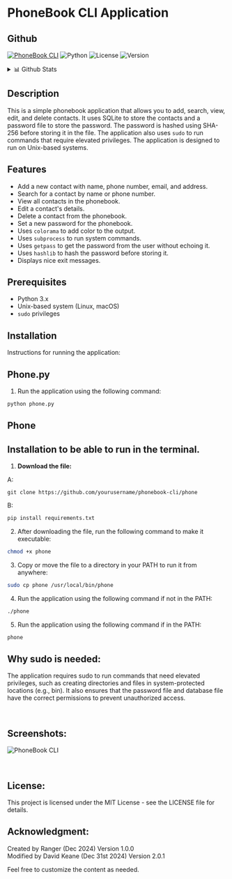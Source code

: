 # PhoneBook CLI Application

## Github

[![PhoneBook CLI](https://img.shields.io/badge/PhoneBook-CLI-yellow?logo=whatsapp&logoColor=white)](https://github.com/davidtkeane/PhoneBook-CLI)
![Python](https://img.shields.io/badge/Python-3.7%2B-blue?logo=python) ![License](https://img.shields.io/badge/License-MIT-green?logo=opensourceinitiative) 
![Version](https://img.shields.io/badge/Version-2.0-orange?logo=v)

<details>
<summary>📊 Github Stats</summary>

### Github Commits

![GitHub last commit](https://img.shields.io/github/last-commit/davidtkeane/PhoneBook-CLI?logo=github&style=flat-square)
![GitHub commit activity](https://img.shields.io/github/commit-activity/w/davidtkeane/PhoneBook-CLI?logo=github&authorFilter=davidtkeane)
![GitHub issues](https://img.shields.io/github/issues-raw/davidtkeane/PhoneBook-CLI?logo=github&style=flat-square)
![GitHub Sponsors](https://img.shields.io/github/sponsors/davidtkeane?logo=github&)

### Time @ Work!

[![CodeTime Badge](https://img.shields.io/endpoint?style=social&color=222&url=https%3A%2F%2Fapi.codetime.dev%2Fshield%3Fid%3D26388%26project%3D%26in=0)](https://codetime.dev)

### My Other Cool Scripts.

[![Gmail Multi-Account CLI](https://img.shields.io/badge/Gmail-Multi--Account%20CLI-green?logo=gmail&logoColor=white&labelColor=EA4335)](https://github.com/davidtkeane/gmail-multi-cli)
[![Sleep CLI](https://img.shields.io/badge/Sleep-CLI-blue?logo=homeassistant)](https://github.com/davidtkeane/Sleep-CLI)
[![PhoneBook CLI](https://img.shields.io/badge/PhoneBook-CLI-yellow?logo=whatsapp&logoColor=white)](https://github.com/davidtkeane/PhoneBook-CLI)
[![Kermit ScreenSaver](https://img.shields.io/badge/kermit-screensaver-purple?logo=gnometerminal)](https://github.com/davidtkeane/kermit)

### Socials

[![Github](https://img.shields.io/badge/GitHub-100000?style=for-the-badge&logo=github&logoColor=white)](https://github.com/davidtkeane)
[![X](https://img.shields.io/badge/X-000000?style=for-the-badge&logo=x&logoColor=white)](https://twitter.com/davidtkeane)
[![LinkedIn](https://img.shields.io/badge/-LinkedIn-0077B5?style=for-the-badge&logo=linkedin&logoColor=white)](https://linkedin.com/in/davidtkeane)

### Badges

![Windows-Badge](https://img.shields.io/badge/Microsoft-Windows%2011-0078D6?logo=windows&logoColor=0078D6&labelColor=white)
![AppleMac-Badge](https://img.shields.io/badge/Apple-macOS-000000?logo=apple&logoColor=white&labelColor=black)
![Linux-Badge](https://img.shields.io/badge/Linux-FCC624?logo=linux&logoColor=black&labelColor=white)

[![Buy me a coffee](https://img.buymeacoffee.com/button-api/?text=Buy%20me%20a%20coffee&emoji=&slug=davidtkeane&button_colour=FFDD00&font_colour=000000&font_family=Cookie&outline_colour=000000&coffee_colour=ffffff)](https://buymeacoffee.com/davidtkeane)

</details>

## Description 

This is a simple phonebook application that allows you to add, search, view, edit, and delete contacts. It uses SQLite to store the contacts and a password file to store the password. The password is hashed using SHA-256 before storing it in the file. The application also uses `sudo` to run commands that require elevated privileges. The application is designed to run on Unix-based systems.

## Features

- Add a new contact with name, phone number, email, and address.
- Search for a contact by name or phone number.
- View all contacts in the phonebook.
- Edit a contact's details.
- Delete a contact from the phonebook.
- Set a new password for the phonebook.
- Uses `colorama` to add color to the output.
- Uses `subprocess` to run system commands.
- Uses `getpass` to get the password from the user without echoing it.
- Uses `hashlib` to hash the password before storing it.
- Displays nice exit messages.

## Prerequisites

- Python 3.x
- Unix-based system (Linux, macOS)
- `sudo` privileges

## Installation

Instructions for running the application:

## Phone.py
1. Run the application using the following command:

```bash
python phone.py
```

## Phone
## Installation to be able to run in the terminal.

1. **Download the file:**

A:
```
git clone https://github.com/yourusername/phonebook-cli/phone
```
B:
```bash
pip install requirements.txt
```

2. After downloading the file, run the following command to make it executable:

```bash
chmod +x phone
```
3. Copy or move the file to a directory in your PATH to run it from anywhere:

```bash
sudo cp phone /usr/local/bin/phone
```
4. Run the application using the following command if not in the PATH:

```bash
./phone
```
5. Run the application using the following command if in the PATH:

```bash
phone
```

## Why sudo is needed:

The application requires sudo to run commands that need elevated privileges, such as creating directories and files in system-protected locations (e.g., bin). It also ensures that the password file and database file have the correct permissions to prevent unauthorized access.

<br>

## Screenshots:

<p>
    <img alt="PhoneBook CLI" src="https://img.shields.io/badge/PhoneBook-CLI-blue">
</p>
<br>

## License:

This project is licensed under the MIT License - see the LICENSE file for details.

## Acknowledgment:

Created by Ranger (Dec 2024) Version 1.0.0<br>
Modified by David Keane (Dec 31st 2024) Version 2.0.1

Feel free to customize the content as needed.

